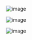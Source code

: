 ![image](https://github.com/Munikanth5/DevOps_Course/assets/30904324/d410817e-84a7-457f-af9c-8449db9e1310)

















![image](https://github.com/Munikanth5/DevOps_Course/assets/30904324/47ae4365-152d-432b-94de-24ba74d35fcf)









![image](https://github.com/Munikanth5/DevOps_Course/assets/30904324/22e632ad-57f8-4958-a21b-642f39553314)

